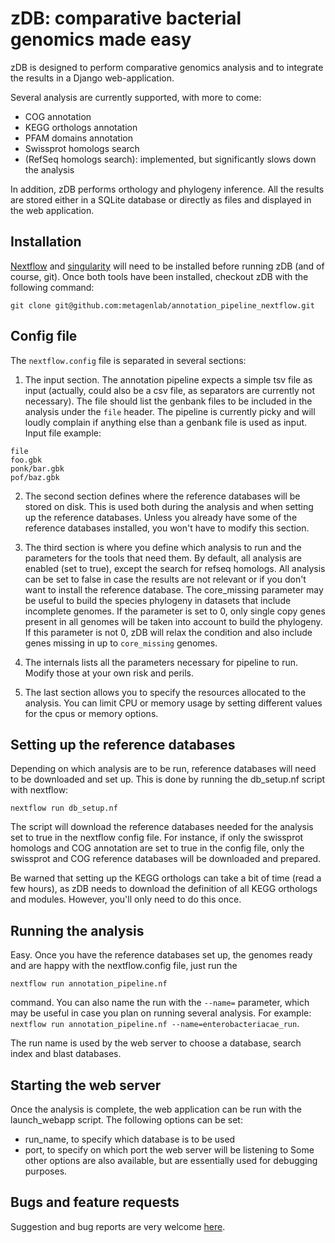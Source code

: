 # zDB: comparative bacterial genomics made easy

zDB is designed to perform comparative genomics analysis and to integrate the results in a Django web-application.

Several analysis are currently supported, with more to come:

- COG annotation
- KEGG orthologs annotation
- PFAM domains annotation
- Swissprot homologs search
- (RefSeq homologs search): implemented, but significantly slows down the analysis

In addition, zDB performs orthology and phylogeny inference.
All the results are stored either in a SQLite database or directly as files and displayed in the web application.

## Installation

[Nextflow](https://www.nextflow.io/) and [singularity](https://sylabs.io/guides/3.5/user-guide/introduction.html) will need to be installed before running zDB (and of course, git).
Once both tools have been installed, checkout zDB with the following command:

```
git clone git@github.com:metagenlab/annotation_pipeline_nextflow.git
```

## Config file

The ```nextflow.config``` file is separated in several sections:

1. The input section. The annotation pipeline expects a simple tsv file as input (actually, could also be a csv file, as separators are currently not necessary). The file should list the genbank files to be included in the analysis under the ```file``` header. The pipeline is currently picky and will loudly complain if anything else than a genbank file is used as input. Input file example:

```
file
foo.gbk
ponk/bar.gbk
pof/baz.gbk
```

2. The second section defines where the reference databases will be stored on disk. This is used both during the analysis and when setting up the reference databases. Unless you already have some of the reference databases installed, you won't have to modify this section.

3. The third section is where you define which analysis to run and the parameters for the tools that need them. By default, all analysis are enabled (set to true), except the search for refseq homologs. All analysis can be set to false in case the results are not relevant or if you don't want to install the reference database. The core_missing parameter may be useful to build the species phylogeny in datasets that include incomplete genomes. If the parameter is set to 0, only  single copy genes present in all genomes will be taken into account to build the phylogeny. If this parameter is not 0, zDB will relax the condition  and also include genes missing in up to ```core_missing``` genomes.

4. The internals lists all the parameters necessary for pipeline to run. Modify those at your own risk and perils.

5. The last section allows you to specify the resources allocated to the analysis. You can limit CPU or memory usage by setting different values for the cpus or memory options.


## Setting up the reference databases

Depending on which analysis are to be run, reference databases will need to be downloaded and set up. 
This is done by running the db_setup.nf script with nextflow:

```
nextflow run db_setup.nf
```

The script will download the reference databases needed for the analysis set to true in the nextflow config file.
For instance, if only the swissprot homologs and COG annotation are set to true in the config file, only the swissprot and COG reference databases will be downloaded and prepared.

Be warned that setting up the KEGG orthologs can take a bit of time (read a few hours), as zDB needs to download the definition of all KEGG orthologs and modules. However, you'll only need to do this once.

## Running the analysis

Easy. Once you have the reference databases set up, the genomes ready and are happy with the nextflow.config file, just run the 
```
nextflow run annotation_pipeline.nf
```
command. You can also name the run with the ```--name=``` parameter, which may be useful in case you plan on running several analysis. For example: ```nextflow run annotation_pipeline.nf --name=enterobacteriacae_run```.

The run name is used by the web server to choose a database, search index and blast databases.

## Starting the web server

Once the analysis is complete, the web application can be run with the launch_webapp script. The following options can be set:
- run_name, to specify which database is to be used
- port, to specify on which port the web server will be listening to
Some other options are also available, but are essentially used for debugging purposes.


## Bugs and feature requests
Suggestion and bug reports are very welcome [here](https://github.com/metagenlab/annotation_pipeline_nextflow/issues).
